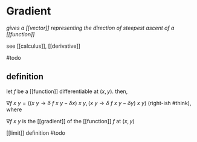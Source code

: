 # Gradient

_gives a [[vector]] representing the direction of steepest ascent of a [[function]]_

see [[calculus]], [[derivative]]

#todo

## definition

let $f$ be a [[function]] differentiable at $(x, y)$. then,

$\nabla f\ x\ y = ((x\ y \rightarrow \delta\ f\ x\ y - \delta x)\ x\ y, (x\ y \rightarrow \delta\ f\ x\ y - \delta y)\ x\ y)$ (right-ish #think), where

$\nabla f\ x\ y$ is the [[gradient]] of the [[function]] $f$ at $(x, y)$

[[limit]] definition #todo
